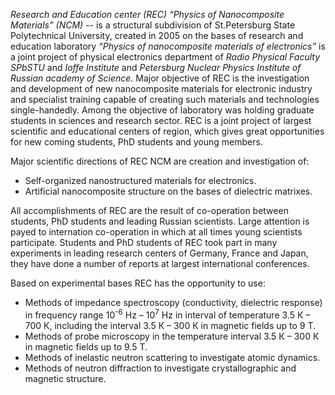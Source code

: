 *Research and Education center (REC) “Physics of Nanocomposite Materials” (NCM)* -- is a structural subdivision of St.Petersburg State Polytechnical University, created in 2005 on the bases of research and education laboratory *“Physics of nanocomposite materials of electronics”* is a joint project of physical electronics department of *Radio Physical Faculty SPbSTU* and *Ioffe Institute* and *Petersburg Nuclear Physics Institute of Russian academy of Science.* 
Major objective of REC is the investigation and development of new nanocomposite materials for electronic industry and specialist training capable of creating such materials and technologies single-handedly. Among the objective of laboratory was holding graduate students in sciences and research sector. 
REC is a joint project of largest scientific and educational centers of region, which gives great opportunities for new coming students, PhD students and young members.


Major scientific directions of REC NCM are creation and investigation of:

- Self-organized nanostructured materials for electronics.
- Artificial nanocomposite structure on the bases of dielectric matrixes. 

All accomplishments of REC are the result of co-operation between students, PhD students and leading Russian scientists. Large attention is payed to internation co-operation in which at all times young scientists participate. Students and PhD students of REC took part in many experiments in leading research centers of Germany, France and Japan, they have done a number of reports at largest international conferences.

Based on experimental bases REC has the opportunity to use:

- Methods of impedance spectroscopy (conductivity, dielectric response) in frequency range 10<sup>-6</sup> Hz – 10<sup>7</sup> Hz in interval of temperature 3.5 К – 700 К, including the interval 3.5 К – 300 К in magnetic fields up to 9 T.
- Methods of probe microscopy in the temperature interval 3.5 К – 300 К in magnetic fields up to 9.5 T.
- Methods of inelastic neutron scattering to investigate atomic dynamics.
- Methods of neutron diffraction to investigate crystallographic and magnetic structure.

